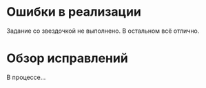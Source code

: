 # Ошибки в реализации
Задание со звездочкой не выполнено. В остальном всё отлично.

# Обзор исправлений
В процессе...

